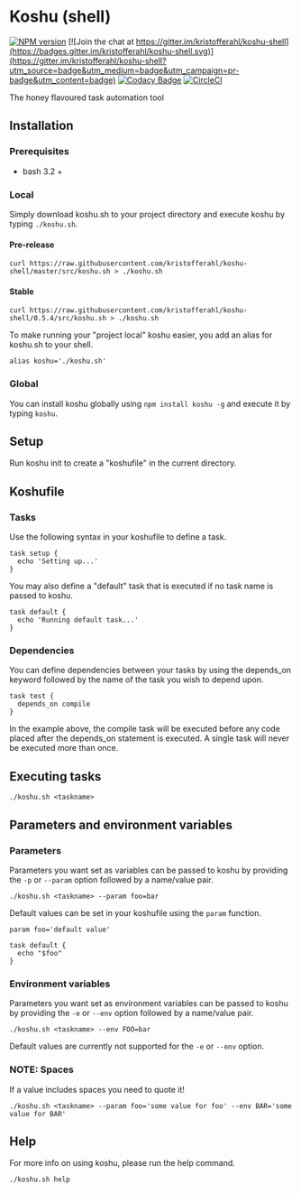 # Koshu (shell)

[![NPM version](https://badge.fury.io/js/koshu.png)](http://badge.fury.io/js/koshu)
[![Join the chat at https://gitter.im/kristofferahl/koshu-shell](https://badges.gitter.im/kristofferahl/koshu-shell.svg)](https://gitter.im/kristofferahl/koshu-shell?utm_source=badge&utm_medium=badge&utm_campaign=pr-badge&utm_content=badge)
[![Codacy Badge](https://api.codacy.com/project/badge/Grade/1e82f698d11a4a2bb858ade94318ed73)](https://www.codacy.com/app/mail_54/koshu-shell?utm_source=github.com&amp;utm_medium=referral&amp;utm_content=kristofferahl/koshu-shell&amp;utm_campaign=Badge_Grade)
[![CircleCI](https://circleci.com/gh/kristofferahl/koshu-shell/tree/master.svg?style=svg)](https://circleci.com/gh/kristofferahl/koshu-shell/tree/master)

The honey flavoured task automation tool

## Installation

### Prerequisites

- bash 3.2 +

### Local

Simply download koshu.sh to your project directory and execute koshu by typing `./koshu.sh`.

#### Pre-release

    curl https://raw.githubusercontent.com/kristofferahl/koshu-shell/master/src/koshu.sh > ./koshu.sh

#### Stable

    curl https://raw.githubusercontent.com/kristofferahl/koshu-shell/0.5.4/src/koshu.sh > ./koshu.sh

To make running your "project local" koshu easier, you add an alias for koshu.sh to your shell.

    alias koshu='./koshu.sh'

### Global

You can install koshu globally using `npm install koshu -g` and execute it by typing `koshu`.

## Setup

Run koshu init to create a "koshufile" in the current directory.

## Koshufile

### Tasks

Use the following syntax in your koshufile to define a task.

    task setup {
      echo 'Setting up...'
    }

You may also define a "default" task that is executed if no task name is passed to koshu.

    task default {
      echo 'Running default task...'
    }

### Dependencies

You can define dependencies between your tasks by using the depends_on keyword followed by the name of the task you wish to depend upon.

    task test {
      depends_on compile
    }

In the example above, the compile task will be executed before any code placed after the depends_on statement is executed. A single task will never be executed more than once.

## Executing tasks

    ./koshu.sh <taskname>

## Parameters and environment variables

### Parameters

Parameters you want set as variables can be passed to koshu by providing the `-p` or `--param` option followed by a name/value pair.

    ./koshu.sh <taskname> --param foo=bar

Default values can be set in your koshufile using the `param` function.

    param foo='default value'

    task default {
      echo "$foo"
    }

### Environment variables

Parameters you want set as environment variables can be passed to koshu by providing the `-e` or `--env` option followed by a name/value pair.

    ./koshu.sh <taskname> --env FOO=bar

Default values are currently not supported for the `-e` or `--env` option.

### NOTE: Spaces

If a value includes spaces you need to quote it!

    ./koshu.sh <taskname> --param foo='some value for foo' --env BAR='some value for BAR'

## Help

For more info on using koshu, please run the help command.

    ./koshu.sh help
